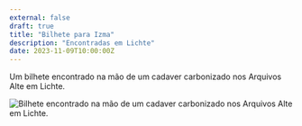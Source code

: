 ```yaml
---
external: false
draft: true
title: "Bilhete para Izma"
description: "Encontradas em Lichte"
date: 2023-11-09T10:00:00Z
---
```


Um bilhete encontrado na mão de um cadaver carbonizado nos Arquivos Alte em Lichte.

![Bilhete encontrado na mão de um cadaver carbonizado nos Arquivos Alte em Lichte.](/images/bilhete-izma.png)